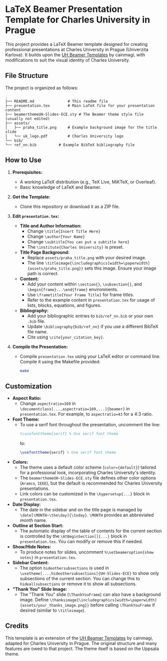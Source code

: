 # LaTeX Beamer Presentation Template for Charles University in Prague

This project provides a LaTeX Beamer template designed for creating professional presentations at Charles University in Prague (Univerzita Karlova). It builds upon the [UH Beamer Templates](https://github.com/cainmagi/UH-beamer-templates) by cainmagi, with modifications to suit the visual identity of Charles University.

## File Structure
The project is organized as follows:
```
.
├── README.md               # This readme file
├── presentation.tex        # Main LaTeX file for your presentation content
├── beamerthemeUH-Slides-ECE.sty # The Beamer theme style file (usually not edited)
├── assets/
│   ├── praha_title.png     # Example background image for the title slide
│   └── uk_logo.pdf         # Charles University logo
└── bib/
└── ref_nn.bib          # Example BibTeX bibliography file

```


## How to Use

1.  **Prerequisites:**
    * A working LaTeX distribution (e.g., TeX Live, MiKTeX, or Overleaf).
    * Basic knowledge of LaTeX and Beamer.

2.  **Get the Template:**
    * Clone this repository or download it as a ZIP file.

3.  **Edit `presentation.tex`:**
    * **Title and Author Information:**
        * Change `\title{Insert Title Here}`
        * Change `\author{Your Name}`
        * Change `\subtitle{You can put a subtitle here}`
        * The `\institute{Charles University}` is preset.
    * **Title Page Background:**
        * Replace `assets/praha_title.png` with your desired image.
        * The line `\titleimage{\includegraphics[width=\paperwidth]{assets/praha_title.png}}` sets this image. Ensure your image path is correct.
    * **Content:**
        * Add your content within `\section{}`, `\subsection{}`, and `\begin{frame}...\end{frame}` environments.
        * Use `\frametitle{Your Frame Title}` for frame titles.
        * Refer to the example content in `presentation.tex` for usage of lists, blocks, equations, and figures.
    * **Bibliography:**
        * Add your bibliographic entries to `bib/ref_nn.bib` or your own `.bib` file.
        * Update `\bibliography{bib/ref_nn}` if you use a different BibTeX file name.
        * Cite using `\cite{your_citation_key}`.

4.  **Compile the Presentation:**
    * Compile `presentation.tex` using your LaTeX editor or command line. Compile it using the Makefile provided:
        ```bash
        make
        ```

## Customization

* **Aspect Ratio:**
    * Change `aspectratio=169` in `\documentclass[...,aspectratio=169,...]{beamer}` in `presentation.tex`. For example, to `aspectratio=43` for a 4:3 ratio.
* **Font Theme:**
    * To use a serif font throughout the presentation, uncomment the line:
        ```latex
        %\usefonttheme{serif} % Use serif font theme
        ```
        to:
        ```latex
        \usefonttheme{serif} % Use serif font theme
        ```
* **Colors:**
    * The theme uses a default color scheme (`color={default}`) tailored for a professional look, incorporating Charles University's identity.
    * The `beamerthemeUH-Slides-ECE.sty` file defines other color options (`Aramco`, `IEEE`), but the default is recommended for Charles University presentations.
    * Link colors can be customized in the `\hypersetup{...}` block in `presentation.tex`.
* **Date Display:**
    * The date in the sidebar and on the title page is managed by `\date[\MONTH~\the\day]{\today}`. `\MONTH` provides an abbreviated month name.
* **Outline at Section Start:**
    * The automatic display of the table of contents for the current section is controlled by the `\AtBeginSection[]{...}` block in `presentation.tex`. You can modify or remove this if needed.
* **Show/Hide Notes:**
    * To produce notes for slides, uncomment `%\setbeameroption{show notes}` in `presentation.tex`.
* **Sidebar Content:**
    * The option `hideothersubsections` is used in `\usetheme[...,hideothersubsections]{UH-Slides-ECE}` to show only subsections of the current section. You can change this to `hideallsubsections` or remove it to show all subsections.
* **"Thank You" Slide Image:**
    * The "Thank You" slide (`\ThankYouFrame`) can also have a background image. Define `\thanksimage{\includegraphics[width=\paperwidth]{assets/your_thanks_image.png}}` before calling `\ThankYouFrame` if desired (similar to `\titleimage`).

## Credits

This template is an extension of the [UH Beamer Templates](https://github.com/cainmagi/UH-beamer-templates) by cainmagi, adapted for Charles University in Prague. The original structure and many features are owed to that project.
The theme itself is based on the Uppsala theme.
